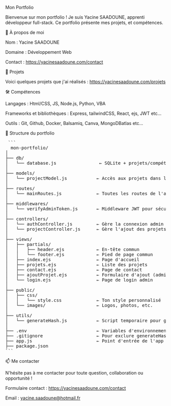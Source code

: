 Mon Portfolio

Bienvenue sur mon portfolio !
Je suis Yacine SAADOUNE, apprenti développeur full-stack. Ce portfolio présente mes projets, et compétences.

🚀 À propos de moi

Nom : Yacine SAADOUNE

Domaine : Développement Web

Contact : https://yacinesaadoune.com/contact

💼 Projets

Voici quelques projets que j'ai réalisés : https://yacinesaadoune.com/projets


🛠️ Compétences

Langages : Html/CSS, JS, Node.js, Python, VBA

Frameworks et bibliothèques : Express, tailwindCSS, React, ejs, JWT etc...

Outils : Git, Github, Docker, Balsamiq, Canva, MongoDBatlas etc...

📂 Structure du portfolio

<pre lang="md"> ```
  mon-portfolio/
│
├── db/
│   └── database.js                ← SQLite + projets/compétences
│
├── models/
│   └── projectModel.js           ← Accès aux projets dans la base
│
├── routes/
│   └── mainRoutes.js             ← Toutes les routes de l'app
│
├── middlewares/
│   └── verifyAdminToken.js       ← Middleware JWT pour sécuriser les routes admin
│
├── controllers/
│   └── authController.js         ← Gère la connexion admin + génération token
│   └── projectController.js      ← Gère l'ajout des projets, etc.
│
├── views/
│   ├── partials/
│   │   ├── header.ejs            ← En-tête commun
│   │   └── footer.ejs            ← Pied de page commun
│   ├── index.ejs                 ← Page d'accueil
│   ├── projets.ejs               ← Liste des projets
│   ├── contact.ejs               ← Page de contact
│   ├── ajoutProjet.ejs           ← Formulaire d'ajout (admin)
│   └── login.ejs                 ← Page de login admin
│
├── public/
│   ├── css/
│   │   └── style.css             ← Ton style personnalisé
│   └── images/                   ← Logos, photos, etc.
│
├── utils/
│   └── generateHash.js           ← Script temporaire pour générer le hash du mot de passe (développement uniquement)
│
├── .env                          ← Variables d'environnement (JWT_SECRET, etc.)
├── .gitignore                    ← Pour exclure generateHash.js ou .env
├── app.js                        ← Point d'entrée de l'app Express
├── package.json
``` </pre>

📫 Me contacter

N'hésite pas à me contacter pour toute question, collaboration ou opportunité !

Formulaire contact : https://yacinesaadoune.com/contact

Email : yacine.saadoune@hotmail.fr
